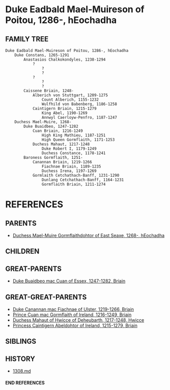 # Duke Eadbald Mael-Muireson of Poitou, 1286-, hEochadha

## FAMILY TREE
```
Duke Eadbald Mael-Muireson of Poitou, 1286-, hEochadha
    Duke Constans, 1265-1291
        Anastasios Chalkokondyles, 1238-1294
            ?
                ?
                ?
            ?
                ?
                ?
        Caissene Briain, 1248-
            Alberich von Stuttgart, 1209-1275
                Count Alberich, 1155-1232
                Wulfhild von Babenberg, 1186-1258
            Caintigern Briain, 1215-1279
                King Abel, 1190-1269
                Annwyl Caerloyw-Penfro, 1187-1247
    Duchess Mael-Muire, 1268-
        Duke Buaidbeo, 1247-1282
            Cuan Briain, 1216-1249
                High King Mathieu, 1187-1251
                High Queen Gormflaith, 1171-1253
            Duchess Mahaut, 1217-1248
                Duke Robert I, 1179-1249
                Duchess Constance, 1178-1241
        Baroness Gormflaith, 1251-
            Canannan Briain, 1219-1266
                Fiachnae Briain, 1189-1235
                Duchess Irena, 1197-1269
            Gormlaith Cetchathach-Banff, 1231-1290
                Dunlang Cetchathach-Banff, 1164-1231
                Gormflaith Briain, 1211-1274
```


# REFERENCES

## PARENTS 
* [Duchess Mael-Muire Gormflaithdohtor of East Seaxe, 1268-, hEochadha](mael-muire_gormflaithdohtor_1268.md)

## CHILDREN 

## GREAT-PARENTS 
* [Duke Buaidbeo mac Cuan of Essex, 1247-1282, Briain](buaidbeo_mac_cuan_1247.md)

## GREAT-GREAT-PARENTS 
* [Duke Canannan mac Fiachnae of Ulster, 1219-1266, Briain](canannan_mac_fiachnae_1219.md)
* [Prince Cuan mac Gormflaith of Ireland, 1216-1249, Briain](cuan_mac_gormflaith_1216.md)
* [Duchess Mahaut of Hwicce of Deheubarth, 1217-1248, Hwicce](mahaut_of_hwicce_1217.md)
* [Princess Caintigern Abeldohtor of Ireland, 1215-1279, Briain](caintigern_abeldohtor_1215.md)
## SIBLINGS

 
## HISTORY
* [1308.md](../h/1309.md)

#### END REFERENCES
